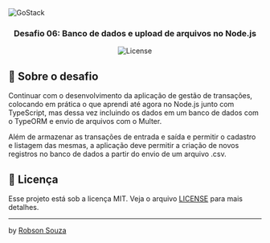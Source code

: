 <img alt="GoStack" src="https://storage.googleapis.com/golden-wind/bootcamp-gostack/header-desafios.png" />

<h3 align="center">
  Desafio 06: Banco de dados e upload de arquivos no Node.js
</h3>



<p align="center">
  <img alt="License" src="https://img.shields.io/badge/license-MIT-%2304D361">
</p>

## :rocket: Sobre o desafio

Continuar com o desenvolvimento da aplicação de gestão de transações, colocando em prática o que aprendi até agora no Node.js junto com TypeScript, mas dessa vez incluindo os dados em um banco de dados com o TypeORM e envio de arquivos com o Multer.

Além de armazenar as transações de entrada e saída e permitir o cadastro e listagem das mesmas, a aplicação deve permitir a criação de novos registros no banco de dados a partir do envio de um arquivo .csv.

## :memo: Licença

Esse projeto está sob a licença MIT. Veja o arquivo [LICENSE](LICENSE) para mais detalhes.

---

by [Robson Souza](https://github.com/souzaex)
